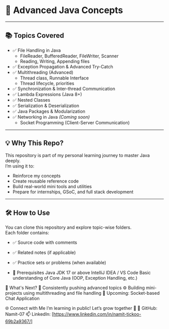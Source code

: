 # 🚀 Advanced Java Concepts

---

## 📚 Topics Covered

- ✅ File Handling in Java  
  - FileReader, BufferedReader, FileWriter, Scanner  
  - Reading, Writing, Appending files  
- ✅ Exception Propagation & Advanced Try-Catch  
- ✅ Multithreading (Advanced)  
  - Thread class, Runnable Interface  
  - Thread lifecycle, priorities  
- ✅ Synchronization & Inter-thread Communication  
- ✅ Lambda Expressions (Java 8+)  
- ✅ Nested Classes  
- ✅ Serialization & Deserialization  
- ✅ Java Packages & Modularization  
- ✅ Networking in Java *(Coming soon)*  
  - Socket Programming (Client-Server Communication)

---

## 💡 Why This Repo?

This repository is part of my personal learning journey to master Java deeply.  
I’m using it to:
- Reinforce my concepts
- Create reusable reference code
- Build real-world mini tools and utilities
- Prepare for internships, GSoC, and full stack development

---

## 🛠️ How to Use

You can clone this repository and explore topic-wise folders.  
Each folder contains:
- ✅ Source code with comments
- ✅ Related notes (if applicable)
- ✅ Practice sets or problems (when available)

- 📌 Prerequisites
Java JDK 17 or above
IntelliJ IDEA / VS Code
Basic understanding of Core Java (OOP, Exception Handling, etc.)

🚀 What's Next?
🔄 Consistently pushing advanced topics
⚙️ Building mini-projects using multithreading and file handling
📡 Upcoming: Socket-based Chat Application

🌐 Connect with Me
I’m learning in public! Let’s grow together 💪
📎 GitHub: Namit-07
📫 LinkedIn: [https://www.linkedin.com/in/namit-tickoo-69b2a9367/]





